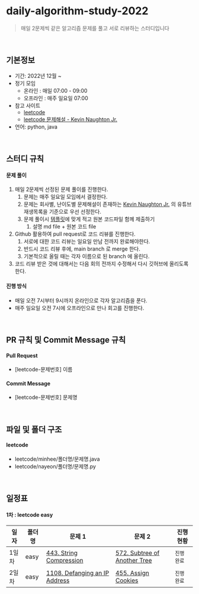 # daily-algorithm-study-2022
> 매일 2문제씩 같은 알고리즘 문제를 풀고 서로 리뷰하는 스터디입니다

<br>

## 기본정보
- 기간: 2022년 12월 ~
- 정기 모임
  - 온라인 : 매일 07:00 - 09:00 
  - 오프라인 : 매주 일요일 07:00
- 참고 사이트
  - [leetcode](https://leetcode.com)
  - [leetcode 문제해설 - Kevin Naughton Jr.](https://www.youtube.com/@KevinNaughtonJr/playlists)
- 언어: python, java

<br>

## 스터디 규칙

#### 문제 풀이

1. 매일 2문제씩 선정된 문제 풀이를 진행한다. 
   1. 문제는 매주 일요일 모임에서 결정한다. 
   2. 문제는 회사별, 난이도별 문제해설이 존재하는 [Kevin Naughton Jr.](https://www.youtube.com/@KevinNaughtonJr/playlists) 의 유튜브 재생목록을 기준으로 우선 선정한다. 
   3. 문제 풀이시 [템플릿](/example/array/answer-template.md)에 맞게 적고 원본 코드파일 함께 제출하기
      1. 설명 md file + 원본 코드 file 
2. Github 활용하여 pull request로 코드 리뷰를 진행한다. 
   1. 서로에 대한 코드 리뷰는 일요일 만남 전까지 완료해야한다. 
   2. 반드시 코드 리뷰 후에, main branch 로 merge 한다. 
   3. 기본적으로 올릴 때는 각자 이름으로 된 branch 에 올린다. 
3. 코드 리뷰 받은 것에 대해서는 다음 회의 전까지 수정해서 다시 깃허브에 올리도록 한다.

#### 진행 방식

- 매일 오전 7시부터 9시까지 온라인으로 각자 알고리즘을 푼다. 
- 매주 일요일 오전 7시에 오프라인으로 만나 회고를 진행한다.

<br>

## PR 규칙 및 Commit Message 규칙

#### Pull Request

- [leetcode-문제번호] 이름

#### Commit Message

- [leetcode-문제번호] 문제명

<br>

## 파일 및 폴더 구조

#### leetcode

- leetcode/minhee/폴더명/문제명.java
- leetcode/nayeon/폴더명/문제명.py

<br>

## 일정표

#### 1차 : leetcode easy

| **일자** | **폴더명**          | **문제 1**                                                                                          | **문제 2**                                                   | **진행 현황** |
|--------| ------------------- |---------------------------------------------------------------------------------------------------| ------------------------------------------------------------ |-----------|
| 1일차    | easy              | [443. String Compression](https://leetcode.com/problems/string-compression/)            | [572. Subtree of Another Tree](https://leetcode.com/problems/subtree-of-another-tree/) | `진행 완료`   |
| 2일차    | easy              | [1108. Defanging an IP Address](https://leetcode.com/problems/defanging-an-ip-address/) | [455. Assign Cookies](https://leetcode.com/problems/assign-cookies//) | `진행 완료`    |


[comment]: <> (#### 1차 : 코딩테스트 고득점 Kit &#40;프로그래머스&#41;)

[comment]: <> (| **주차** | **폴더명**          | **문제 1**                                                   | **문제 2**                                                   | **문제 3**                                                   | **진행 현황** |)

[comment]: <> (| -------- | ------------------- | ------------------------------------------------------------ | ------------------------------------------------------------ | ------------------------------------------------------------ | ------------- |)

[comment]: <> (| 1주차    | greedy              | [조이스틱]&#40;https://programmers.co.kr/learn/courses/30/lessons/42860&#41; | [큰 수 만들기]&#40;https://programmers.co.kr/learn/courses/30/lessons/42883&#41; |                                                              | `진행 완료`   |)

[comment]: <> (| 2주차    | brute_force         | [소수 찾기]&#40;https://programmers.co.kr/learn/courses/30/lessons/42839&#41; | [카펫]&#40;https://programmers.co.kr/learn/courses/30/lessons/42842&#41; |                                                              | `진행 완료`   |)

[comment]: <> (| 3주차    | stack_queue         | [주식가격]&#40;https://programmers.co.kr/learn/courses/30/lessons/42584&#41; | [프린터]&#40;https://programmers.co.kr/learn/courses/30/lessons/42587&#41; |                                                              | `진행 완료`   |)

[comment]: <> (| 4주차    | dfs_bfs             | [네트워크]&#40;https://programmers.co.kr/learn/courses/30/lessons/43162&#41; | [단어 변환]&#40;https://programmers.co.kr/learn/courses/30/lessons/43163&#41; | [타겟 넘버]&#40;https://programmers.co.kr/learn/courses/30/lessons/43165&#41; | `진행 완료`   |)

[comment]: <> (| 5주차    | hash                | [베스트앨범]&#40;https://programmers.co.kr/learn/courses/30/lessons/42579&#41; | [위장]&#40;https://programmers.co.kr/learn/courses/30/lessons/42578&#41; | [전화번호 목록]&#40;https://programmers.co.kr/learn/courses/30/lessons/42577&#41; | `진행 완료`   |)

[comment]: <> (| 6주차    | sort                | [H-Index]&#40;https://programmers.co.kr/learn/courses/30/lessons/42747&#41; | [K번째수]&#40;https://programmers.co.kr/learn/courses/30/lessons/42748&#41; | [가장 큰 수]&#40;https://programmers.co.kr/learn/courses/30/lessons/42746&#41; | `진행 완료`   |)

[comment]: <> (| 7주차    | binary_search       | [입국심사]&#40;https://programmers.co.kr/learn/courses/30/lessons/43238&#41; | [징검다리]&#40;https://programmers.co.kr/learn/courses/30/lessons/43236&#41; |                                                              | `진행 완료`   |)

[comment]: <> (| 8주차    | dynamic_programming | [N으로 표현]&#40;https://programmers.co.kr/learn/courses/30/lessons/42895&#41; | [등굣길]&#40;https://programmers.co.kr/learn/courses/30/lessons/42898&#41; | [정수 삼각형]&#40;https://programmers.co.kr/learn/courses/30/lessons/43105&#41; | `진행 완료`   |)

[comment]: <> (| 9주차    | heap                | [더 맵게]&#40;https://programmers.co.kr/learn/courses/30/lessons/42626&#41; | [디스크 컨트롤러]&#40;https://programmers.co.kr/learn/courses/30/lessons/42627&#41; | [이중우선순위큐]&#40;https://programmers.co.kr/learn/courses/30/lessons/42628&#41; | `진행 완료`   |)

[comment]: <> (| 10주차   | graph               | [가장 먼 노드]&#40;https://programmers.co.kr/learn/courses/30/lessons/49189&#41; | [방의 개수]&#40;https://programmers.co.kr/learn/courses/30/lessons/49190&#41; | [순위]&#40;https://programmers.co.kr/learn/courses/30/lessons/49191&#41; | `진행 완료`   |)

[comment]: <> (#### 2차 :  KAKAO BLIND RECRUITMENT &#40;프로그래머스&#41;)

[comment]: <> (| **주차** | **폴더명**       | **문제 1**                                                   | **문제 2**                                                   | **문제 3**                                                   | **진행 현황** |)

[comment]: <> (| -------- | ---------------- | ------------------------------------------------------------ | ------------------------------------------------------------ | ------------------------------------------------------------ | ------------- |)

[comment]: <> (| 11주차   | 2021_kakao_blind | [신규 아이디 추천]&#40;https://programmers.co.kr/learn/courses/30/lessons/72410&#41; | [메뉴리뉴얼]&#40;https://programmers.co.kr/learn/courses/30/lessons/72411&#41; | [순위 검색]&#40;https://programmers.co.kr/learn/courses/30/lessons/72412&#41; | `진행 완료`   |)

[comment]: <> (| 12주차   | 2020_kakao_blind | [문자열 압축]&#40;https://programmers.co.kr/learn/courses/30/lessons/60057&#41; | [괄호 변환]&#40;https://programmers.co.kr/learn/courses/30/lessons/60058&#41; | [자물쇠와 열쇠]&#40;https://programmers.co.kr/learn/courses/30/lessons/60059&#41; | `진행 완료`   |)

[comment]: <> (| 13주차   | 2019_kakao_blind | [오픈채팅방]&#40;https://programmers.co.kr/learn/courses/30/lessons/42888&#41; | [실패율]&#40;https://programmers.co.kr/learn/courses/30/lessons/42889&#41; | [후보키]&#40;https://programmers.co.kr/learn/courses/30/lessons/42890&#41; | `진행 완료`   |)

[comment]: <> (| 14주차   | 2018_kakao_blind | [뉴스 클러스터링]&#40;https://programmers.co.kr/learn/courses/30/lessons/17677&#41; | [캐시]&#40;https://programmers.co.kr/learn/courses/30/lessons/17680&#41; | [프렌즈4블록]&#40;https://programmers.co.kr/learn/courses/30/lessons/17679&#41; | `진행 완료`   |)

[comment]: <> (#### 3차: 자율 문제집 &#40;백준&#41;)

[comment]: <> (| **주차** | **폴더명** | **문제1**                                                | **문제2**                                                    | **문제3**                                          | **진행 현황** |)

[comment]: <> (| -------- | ---------- | -------------------------------------------------------- | ------------------------------------------------------------ | -------------------------------------------------- | ------------- |)

[comment]: <> (| 15주차   | 15_week    | [부등호]&#40;https://www.acmicpc.net/problem/2529&#41;           | [최솟값]&#40;https://www.acmicpc.net/problem/10868&#41;              | [빗물]&#40;https://www.acmicpc.net/problem/14719&#41;      | `진행 완료`   |)

[comment]: <> (| 16주차   | 16_week    | [구간 곱 구하기]&#40;https://www.acmicpc.net/problem/11505&#41;  | [스타트와 링크]&#40;https://www.acmicpc.net/problem/14889&#41;       |                                                    | `진행 완료`   |)

[comment]: <> (| 17주차   | 17_week    | [최소 스패닝 트리]&#40;https://www.acmicpc.net/problem/1197&#41; | [퇴사]&#40;https://www.acmicpc.net/problem/14501&#41;                |                                                    | `진행 완료`   |)

[comment]: <> (| 18주차   | 18_week    | [행복 유치원]&#40;https://www.acmicpc.net/problem/13164&#41;     | [극장 좌석]&#40;https://www.acmicpc.net/problem/2302&#41;            |                                                    | `진행 완료`   |)

[comment]: <> (| 19주차   | 19_week    | [지구 온난화]&#40;https://www.acmicpc.net/problem/5212&#41;      |                                                              |                                                    | `진행 완료`   |)

[comment]: <> (| 20주차   | 20_week    | [2xn 타일링 2]&#40;https://www.acmicpc.net/problem/11727&#41;    | [LCS]&#40;https://www.acmicpc.net/problem/9251&#41;                  | [소형기관차]&#40;https://www.acmicpc.net/problem/2616&#41; | `진행 완료`   |)

[comment]: <> (| 21주차   | 21_week    | [치킨 배달]&#40;https://www.acmicpc.net/problem/15686&#41;       | [철벽 보안 알고리즘]&#40;https://www.acmicpc.net/problem/9322&#41;   |                                                    | `진행 완료`   |)

[comment]: <> (| 22주차   | 22_week    | [빙고]&#40;https://www.acmicpc.net/problem/2578&#41;             | [마법사 상어와 토네이도]&#40;https://www.acmicpc.net/problem/20057&#41; |                                                    | `진행 완료`   |)

[comment]: <> (| 23주차   | 23_week    | [연구소]&#40;https://www.acmicpc.net/problem/14502&#41;          | [바이러스]&#40;https://www.acmicpc.net/problem/2606&#41;             |                                                    | `진행 완료`   |)

[comment]: <> (#### 4차: 타임 어택 문제 풀이 &#40;프로그래머스&#41; & 자율 문제집 &#40;백준&#41;)

[comment]: <> (| **주차** | **폴더명** | **타임어택 문제1**                                           | **자율 문제1**                                               | **진행 현황** |)

[comment]: <> (| -------- | ---------- | ------------------------------------------------------------ | ------------------------------------------------------------ | ------------- |)

[comment]: <> (| 24주차   | 24_week    | [숫자 문자열과 영단어]&#40;https://programmers.co.kr/learn/courses/30/lessons/81301?language=python3&#41; |                                                              | `진행 완료`   |)

[comment]: <> (| 25주차   | 25_week    | [거리두기 확인하기]&#40;https://programmers.co.kr/learn/courses/30/lessons/81302?language=python3&#41; | [단어수학]&#40;https://www.acmicpc.net/problem/1339&#41;             | `진행 완료`   |)

[comment]: <> (| 26주차   | 26_week    | [수식 최대화]&#40;https://programmers.co.kr/learn/courses/30/lessons/67257?language=python3&#41; |                                                              | `진행 완료`   |)

[comment]: <> (| 27주차   | 27_week    | [튜플]&#40;https://programmers.co.kr/learn/courses/30/lessons/64065?language=python3&#41; |                                                              | `진행 완료`   |)

[comment]: <> (| 28주차   | 28_week    | [파일명 정렬]&#40;https://programmers.co.kr/learn/courses/30/lessons/17686?language=python3&#41; |                                                              | `진행 완료`   |)

[comment]: <> (| 29주차   | 29_week    | [n진수 게임]&#40;https://programmers.co.kr/learn/courses/30/lessons/17687&#41; |                                                              | `진행 완료`   |)

[comment]: <> (| 30주차   | 30_week    | [주차 요금 계산]&#40;https://programmers.co.kr/learn/courses/30/lessons/92341?language=python3&#41; |                                                              | `진행 완료`   |)

[comment]: <> (| 31주차   | 31_week    | [k진수에서 소수 개수 구하기]&#40;https://programmers.co.kr/learn/courses/30/lessons/92335&#41; |                                                              | `진행 완료`   |)

[comment]: <> (| 32주차   | 32_week    | [멀쩡한 사각형]&#40;https://programmers.co.kr/learn/courses/30/lessons/62048&#41; |                                                              | `진행 완료`   |)

[comment]: <> (| 33주차   | 33_week    | [불량 사용자]&#40;https://programmers.co.kr/learn/courses/30/lessons/64064?language=python3&#41; |                                                              | `진행 완료`   |)

[comment]: <> (| 34주차   | 34_week    | [방금그곡]&#40;https://programmers.co.kr/learn/courses/30/lessons/17683?language=python3&#41; |                                                              | `진행 완료`   |)

[comment]: <> (| 35주차   | 35_week    | [모음사전]&#40;https://programmers.co.kr/learn/courses/30/lessons/84512&#41; |                                                              | `진행 완료`   |)

[comment]: <> (| 36주차   | 36_week    | [n^2 배열 자르기]&#40;https://programmers.co.kr/learn/courses/30/lessons/87390&#41; |                                                              | `진행 완료`   |)

[comment]: <> (| 37주차   | 37_week    | [피로도]&#40;https://programmers.co.kr/learn/courses/30/lessons/87946&#41; |                                                              | `진행 완료`   |)

[comment]: <> (| 38주차   | 38_week    | [교점에 별 만들기]&#40;https://programmers.co.kr/learn/courses/30/lessons/87377&#41; |                                                              | `진행 완료`   |)

[comment]: <> (| 39주차   | 39_week    | [삼각달팽이]&#40;https://programmers.co.kr/learn/courses/30/lessons/68645&#41; | [토마토]&#40;https://www.acmicpc.net/problem/7569&#41;               | `진행 완료`   |)

[comment]: <> (| 40주차   | 40_week    | [빛의 경로 사이클]&#40;https://programmers.co.kr/learn/courses/30/lessons/86052&#41; | [진우의 민트초코우유]&#40;https://www.acmicpc.net/problem/20208&#41; | `진행 완료`   |)

[comment]: <> (| 41주차   | 41_week    |                                                              | [그림]&#40;https://www.acmicpc.net/problem/1926&#41;                 | `진행 완료`   |)

[comment]: <> (| 42주차   | 42_week    | [점프와 순간이동]&#40;https://programmers.co.kr/learn/courses/30/lessons/12980&#41; | [네트워크 연결]&#40;https://www.acmicpc.net/problem/1922&#41;        | `진행 완료`   |)

[comment]: <> (| 43주차   | 43_week    | [스킬트리]&#40;https://programmers.co.kr/learn/courses/30/lessons/49993&#41; | [로봇청소기]&#40;https://www.acmicpc.net/problem/14503&#41;          | `진행 완료`   |)

[comment]: <> (| 44주차   | 44_week    | [양과 늑대]&#40;https://school.programmers.co.kr/learn/courses/30/lessons/92343&#41; | [벽 부수고 이동하기]&#40;https://www.acmicpc.net/problem/2206&#41;   | `진행 완료`   |)

[comment]: <> (| 45주차   | 45_week    | [카드 짝 맞추기]&#40;https://school.programmers.co.kr/learn/courses/30/lessons/72415&#41; | [일루미네이션]&#40;https://www.acmicpc.net/problem/5547&#41;         | `진행 완료`   |)

[comment]: <> (| 46주차   | 46_week    | [2개 이하로 다른 비트]&#40;https://school.programmers.co.kr/learn/courses/30/lessons/77885&#41; | [탈출]&#40;https://www.acmicpc.net/problem/3055&#41;                 | `진행 완료`   |)

[comment]: <> (| 47주차   | 47_week    | [110 옮기기]&#40;https://school.programmers.co.kr/learn/courses/30/lessons/77886&#41; | [평범한 배낭]&#40;https://www.acmicpc.net/problem/12865&#41;         | `진행 완료`   |)

[comment]: <> (| 48주차   | 48_week    | [배달]&#40;https://school.programmers.co.kr/learn/courses/30/lessons/12978&#41; | [상자 배달]&#40;https://www.acmicpc.net/problem/14947&#41;           | `진행 완료`   |)

[comment]: <> (| 49주차   | 49_week    | [퇴사 2]&#40;https://www.acmicpc.net/problem/15486&#41;              | [드래곤 커브]&#40;https://www.acmicpc.net/problem/15685&#41;         | `진행 완료`   |)

[comment]: <> (| 50주차   | 50_week    | [기능 개발]&#40;https://school.programmers.co.kr/learn/courses/30/lessons/42586&#41; |                                                              | `진행 완료`   |)

[comment]: <> (| 51주차   | 51_week    | [두 큐 합 같게 만들기]&#40;https://school.programmers.co.kr/learn/courses/30/lessons/118667&#41; | [숨바꼭질 2]&#40;https://www.acmicpc.net/problem/12851&#41;          | `진행 완료`   |)

[comment]: <> (| 52주차   | 52_week    | [전력망을 둘로 나누기]&#40;https://school.programmers.co.kr/learn/courses/30/lessons/86971&#41; | [N번째 큰 수]&#40;https://www.acmicpc.net/problem/2075&#41;          | `진행 완료`   |)

[comment]: <> (| 53주차   | 53_week    | [뱀]&#40;https://www.acmicpc.net/problem/3190&#41;                   | [JadenCase 문자열 만들기]&#40;https://school.programmers.co.kr/learn/courses/30/lessons/12951&#41; | `진행 완료`   |)

[comment]: <> (| 54주차   | 54_week    | [트리의 독립집합]&#40;https://www.acmicpc.net/problem/2213&#41;      | [124 나라의 숫자]&#40;https://school.programmers.co.kr/learn/courses/30/lessons/12899&#41; | `진행 완료`   |)

[comment]: <> (| 55주차   | 55_week    |                                                              | [양궁대회]&#40;https://school.programmers.co.kr/learn/courses/30/lessons/92342&#41; | `진행 완료`   |)
